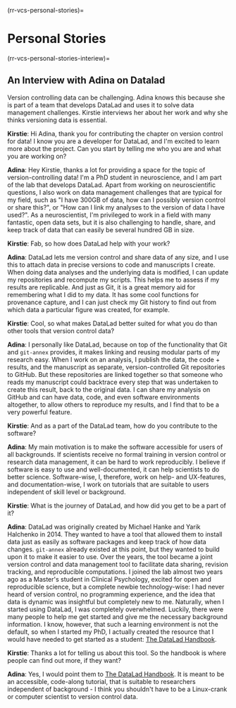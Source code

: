 (rr-vcs-personal-stories)=
# Personal Stories

(rr-vcs-personal-stories-interiew)=
## An Interview with Adina on Datalad

Version controlling data can be challenging. Adina knows this because she is part of a team that develops DataLad and uses it to solve data management challenges.
Kirstie interviews her about her work and why she thinks versioning data is essential.


**Kirstie**: Hi Adina, thank you for contributing the chapter on version control for data!
I know you are a developer for DataLad, and I'm excited to learn more about the project.
Can you start by telling me who you are and what you are working on?

**Adina**: Hey Kirstie, thanks a lot for providing a space for the topic of version-controlling data!
I'm a PhD student in neuroscience, and I am part of the lab that develops DataLad.
Apart from working on neuroscientific questions, I also work on data management challenges that are typical for my field, such as "I have 300GB of data, how can I possibly version control or share this?", or "How can I link my analyses to the version of data I have used?".
As a neuroscientist, I'm privileged to work in a field with many fantastic, open data sets, but it is also challenging to handle, share, and keep track of data that can easily be several hundred GB in size.

**Kirstie**: Fab, so how does DataLad help with your work?

**Adina**: DataLad lets me version control and share data of any size, and I use this to attach data in precise versions to code and manuscripts I create.
When doing data analyses and the underlying data is modified, I can update my repositories and recompute my scripts.
This helps me to assess if my results are replicable.
And just as Git, it is a great memory aid for remembering what I did to my data.
It has some cool functions for provenance capture, and I can just check my Git history to find out from which data a particular figure was created, for example.


**Kirstie**: Cool, so what makes DataLad better suited for what you do than other tools that version control data?

**Adina**: I personally like DataLad, because on top of the functionality that Git and `git-annex` provides, it makes linking and reusing modular parts of my research easy.
When I work on an analysis, I publish the data, the code + results, and the manuscript as separate, version-controlled Git repositories to GitHub.
But these repositories are linked together so that someone who reads my manuscript could backtrace every step that was undertaken to create this result, back to the original data.
I can share my analysis on GitHub and can have data, code, and even software environments altogether, to allow others to reproduce my results, and I find that to be a very powerful feature.

**Kirstie**: And as a part of the DataLad team, how do you contribute to the software?

**Adina**: My main motivation is to make the software accessible for users of all backgrounds.
If scientists receive no formal training in version control or research data management, it can be hard to work reproducibly.
I believe if software is easy to use and well-documented, it can help scientists to do better science.
Software-wise, I, therefore, work on help- and UX-features, and documentation-wise, I work on tutorials that are suitable to users independent of skill level or background.

**Kirstie**: What is the journey of DataLad, and how did you get to be a part of it?

**Adina**: DataLad was originally created by Michael Hanke and Yarik Halchenko in 2014.
They wanted to have a tool that allowed them to install data just as easily as software packages and keep track of how data changes.
`git-annex` already existed at this point, but they wanted to build upon it to make it easier to use.
Over the years, the tool became a joint version control and data management tool to facilitate data sharing, revision tracking, and reproducible computations.
I joined the lab almost two years ago as a Master's student in Clinical Psychology, excited for open and reproducible science, but a complete newbie technology-wise:
I had never heard of version control, no programming experience, and the idea that data is dynamic was insightful but completely new to me.
Naturally, when I started using DataLad, I was completely overwhelmed.
Luckily, there were many people to help me get started and give me the necessary background information.
I know, however, that such a learning environment is not the default, so when I started my PhD, I actually created the resource that I would have needed to get started as a student: [The DataLad Handbook](http://handbook.datalad.org).

**Kirstie**: Thanks a lot for telling us about this tool.
So the handbook is where people can find out more, if they want?

**Adina**: Yes, I would point them to [The DataLad Handbook](http://handbook.datalad.org).
It is meant to be an accessible, code-along tutorial, that is suitable to researchers independent of background - I think you shouldn't have to be a
Linux-crank or computer scientist to version control data.
